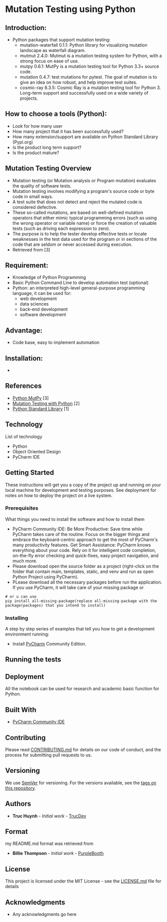 # Mutation Testing using Python

## Introduction:

- Python packages that support mutation testing: 
  - mutation-waterfall 0.1.1: Python library for visualizing mutation landscape as waterfall diagram.
  - mutmut 2.4.0: Mutmut is a mutation testing system for Python, with a strong focus on ease of use.
  - mutpy 0.6.1: MutPy is a mutation testing tool for Python 3.3+ source code. 
  - mutation 0.4.7: test mutations for pytest. The goal of mutation is to give an idea on how robust, and help improve test suites.
  - cosmic-ray 8.3.5: Cosmic Ray is a mutation testing tool for Python 3. Long-term support and successfully used on a wide variety of projects.

## How to choose a tools (Python):

- Look for how many user
- How many project that it has been successfully used?
- How many extension/support are available on Python Standard Library (Pypi.org)
- Is the product long term support?
- Is the product mature?

## Mutation Testing Overview
- Mutation testing (or Mutation analysis or Program mutation) evaluates the quality of software tests. 
- Mutation testing involves modifying a program's source code or byte code in small ways. 
- A test suite that does not detect and reject the mutated code is considered defective. 
- These so-called mutations, are based on well-defined mutation operators that either mimic typical programming errors 
(such as using the wrong operator or variable name) or force the creation of valuable tests (such as driving each expression to zero). 
- The purpose is to help the tester develop effective tests or locate weaknesses in the test data used for the program or in sections of the code that are seldom or never accessed during execution.
- Retrieved from [3]

## Requirement:
- Knowledge of Python Programming
- Basic Python Command Line to develop automation test (optional)
- Python:  an interpreted high-level general-purpose programming language, it can be used for:
  - web development
  - data sciences
  - back-end development
  - software development

## Advantage:
- Code base, easy to implement automation

## Installation: 
- 



## References
- [Python MutPy](https://github.com/mutpy/mutpy#:~:text=MutPy%20is%20a%20mutation%20testing%20tool%20for%20Python,coverage%20analysis.%20Mutation%20testing%20From%20article%20at%20Wikipedia%3A?msclkid=34e08178b28611ec883cce2f63a34c67) [3]
- [Mutation Testing with Python](https://medium.com/analytics-vidhya/unit-testing-in-python-mutation-testing-7a70143180d8) [2]
- [Python Standard Library](https://pypi.org/) [1]

## Technology
List of technology
- Python 
- Object Oriented Design
- PyCharm IDE

## Getting Started
These instructions will get you a copy of the project up and running on your local machine for development and testing purposes. See deployment for notes on how to deploy the project on a live system.

### Prerequisites
What things you need to install the software and how to install them
- PyCharm Community IDE: Be More Productive: Save time while PyCharm takes care of the routine. Focus on the bigger things and embrace the keyboard-centric approach to get the most of PyCharm's many productivity features. Get Smart Assistance: PyCharm knows everything about your code. Rely on it for intelligent code completion, on-the-fly error checking and quick-fixes, easy project navigation, and much more.
- Please download open the source folder as a project (right-click on the folder that contain main, templates, static, and venv and run as open Python Project using PyCharm).
- PLease download all the necessary packages before run the application. If you use PyCharm, it will take care of your missing package or
```
# or u can use
pip install all-missing-package(replace all-missing-package with the package(packages) that you intend to install)
```

### Installing
A step by step series of examples that tell you how to get a development environment running:
* Install [PyCharm](https://www.jetbrains.com/help/pycharm/installation-guide.html) Community Edition.


## Running the tests


## Deployment
All the notebook can be used for research and academic basic function for Python. 

## Built With
* [PyCharm Community IDE](https://www.jetbrains.com/pycharm/download/#section=windows) 

## Contributing
Please read [CONTRIBUTING.md](CONTRIBUTING.md) for details on our code of conduct, and the process for submitting pull requests to us.

## Versioning

We use [SemVer](http://semver.org/) for versioning. For the versions available, see the [tags on this repository](). 

## Authors

* **Truc Huynh** - *Initial work* - [TrucDev](https://github.com/jackyhuynh)

## Format
my README.md format was retrieved from
* **Billie Thompson** - *Initial work* - [PurpleBooth](https://github.com/PurpleBooth)

## License

This project is licensed under the MIT License - see the [LICENSE.md](LICENSE.md) file for details

## Acknowledgments
* Any acknowledgments go here
